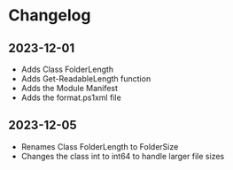 # Changelog

## 2023-12-01

- Adds Class FolderLength
- Adds Get-ReadableLength function
- Adds the Module Manifest
- Adds the format.ps1xml file

## 2023-12-05

- Renames Class FolderLength to FolderSize
- Changes the class int to int64 to handle larger file sizes

